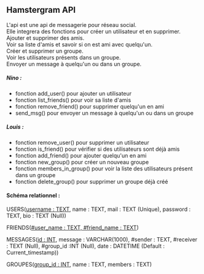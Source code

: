 ## Hamstergram API

L'api est une api de messagerie pour réseau social. <br>
Elle integrera des fonctions pour créer un utilisateur et en supprimer. <br>
Ajouter et supprimer des amis. <br>
Voir sa liste d'amis et savoir si on est ami avec quelqu'un. <br>
Créer et supprimer un groupe. <br>
Voir les utilisateurs présents dans un groupe. <br>
Envoyer un message à quelqu'un ou dans un groupe.


##### Nino : 
- fonction add_user() pour ajouter un utilisateur
- fonction list_friends() pour voir sa liste d'amis
- fonction remove_friend() pour supprimer quelqu'un en ami
- send_msg() pour envoyer un message à quelqu'un ou dans un groupe

##### Louis :
- fonction remove_user() pour supprimer un utilisateur
- fonction is_friend() pour vérifier si des utilisateurs sont déjà amis
- fonction add_friend() pour ajouter quelqu'un en ami
- fonction new_group() pour créer un nouveau groupe
- fonction members_in_group() pour voir la liste des utilisateurs présent dans un groupe
- fonction delete_group() pour supprimer un groupe déjà créé


#### Schéma relationnel :
USERS(<u>username : TEXT</u>, name : TEXT, mail : TEXT (Unique), password : TEXT, bio : TEXT (Null))

FRIENDS(<u>#user_name : TEXT, #friend_name : TEXT</u>)

MESSAGES(<u>id : INT</u>, message : VARCHAR(1000), #sender : TEXT, #receiver : TEXT (Null), #group_id :INT (Null), date : DATETIME (Default : Current_timestamp))

GROUPES(<u>group_id : INT</u>, name : TEXT, members : TEXT)
